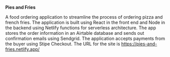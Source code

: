 **Pies and Fries**

 A food ordering application to streamline the process of 
 ordering pizza and french fries.
 The application is built using React in the front end and Node in the backend using Netlify functions for serverless  architecture.
 The app stores the order information in an Airtable database
 and sends out confirmation emails using Sendgrid. The 
 application accepts payments from the buyer using Stipe Checkout. The  URL  for the site is https://pies-and-fries.netlify.app/
 
